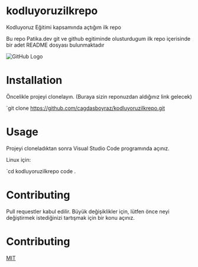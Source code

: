 # kodluyoruzilkrepo
Kodluyoruz Eğitimi kapsamında açtığım ilk repo

Bu repo Patika.dev git ve github egitiminde olusturdugum ilk repo içerisinde bir adet README dosyası bulunmaktadır

![GitHub Logo](https://github.githubassets.com/images/modules/logos_page/GitHub-Mark.png)

# Installation

Öncelikle projeyi clonelayın. (Buraya sizin reponuzdan aldığınız link gelecek)

`git clone https://github.com/cagdasboyraz/kodluyoruzilkrepo.git

# Usage

Projeyi cloneladıktan sonra Visual Studio Code programında açınız.

Linux için:

`cd kodluyoruzilkrepo
code .

# Contributing
Pull requestler kabul edilir. Büyük değişiklikler için, lütfen önce neyi değiştirmek istediğinizi tartışmak için bir konu açınız.

# Contributing

[MIT](https://choosealicense.com/licenses/mit/)
